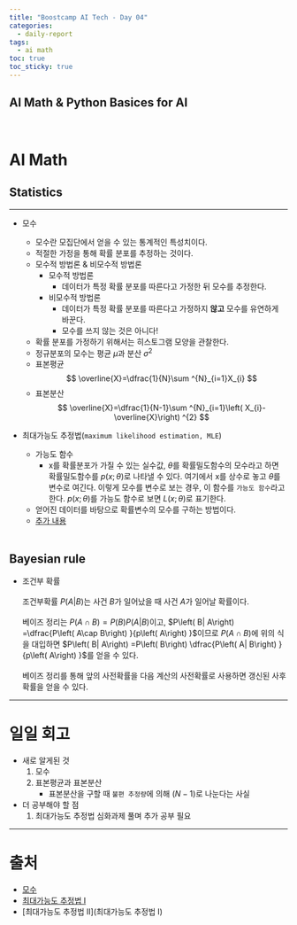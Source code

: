 ```yaml
---
title: "Boostcamp AI Tech - Day 04"
categories:
  - daily-report
tags:
  - ai math
toc: true
toc_sticky: true
---
```


## AI Math & Python Basices for AI

<br>

# AI Math

## Statistics
<hr>

- 모수
    - 모수란 모집단에서 얻을 수 있는 통계적인 특성치이다.
    - 적절한 가정을 통해 확률 분포를 추정하는 것이다.
    - 모수적 방법론 & 비모수적 방법론
        - 모수적 방법론
            - 데이터가 특정 확률 분포를 따른다고 가정한 뒤 모수를 추정한다.
        - 비모수적 방법론
            - 데이터가 특정 확률 분포를 따른다고 가정하지 **않고** 모수를 유연하게 바꾼다.
            - 모수를 쓰지 않는 것은 아니다!
    - 확률 분포를 가정하기 위해서는 히스토그램 모양을 관찰한다.
    - 정규분포의 모수는 평균 $\mu$과 분산 $\sigma$<sup>2</sup>
    - 표본평균
        $$ \overline{X}=\dfrac{1}{N}\sum ^{N}_{i=1}X_{i} $$
    - 표본분산
        $$ \overline{X}=\dfrac{1}{N-1}\sum ^{N}_{i=1}\left( X_{i}-\overline{X}\right) ^{2} $$

- 최대가능도 추정법(```maximum likelihood estimation, MLE```)
    - 가능도 함수
        - x를 확률분포가 가질 수 있는 실수값, $\theta$를 확률밀도함수의 모수라고 하면 확률밀도함수를 $p( x;\theta)$로 나타낼 수 있다. 여기에서 x를 상수로 놓고 $\theta$를 변수로 여긴다. 이렇게 모수를 변수로 보는 경우, 이 함수를 ```가능도 함수```라고 한다. $p\left( x;\theta \right)$를 가능도 함수로 보면 $L\left( x;\theta \right)$로 표기한다.
    - 얻어진 데이터를 바탕으로 확률변수의 모수를 구하는 방법이다.
    - [추가 내용](2022-09-22-Boostcamp-AI-Tech-Day05.md/#statistics)
<br><Br>

## Bayesian rule
- 조건부 확률<br><br>
조건부확률 $P\left( A| B\right)$는 사건 $B$가 일어났을 때 사건 $A$가 일어날 확률이다.<br><br>
베이즈 정리는 $P\left( A\cap B\right) =P\left( B\right) P\left( A| B\right)$이고, $P\left( B| A\right) =\dfrac{P\left( A\cap B\right) }{p\left( A\right) }$이므로 $P\left( A\cap B\right)$에 위의 식을 대입하면 $P\left( B| A\right) =P\left( B\right) \dfrac{P\left( A| B\right) }{p\left( A\right) }$를 얻을 수 있다.<br><br>
베이즈 정리를 통해 앞의 사전확률을 다음 계산의 사전확률로 사용하면 갱신된 사후확률을 얻을 수 있다.

<hr>

# 일일 회고
- 새로 알게된 것
    1. 모수
    2. 표본평균과 표본분산
        - 표본분산을 구할 때 ```불편 추정량```에 의해 $(N - 1)$로 나눈다는 사실
- 더 공부해야 할 점
    1. 최대가능도 추정법 심화과제 풀며 추가 공부 필요
<hr>

# 출처
- [모수](https://ahnjg.tistory.com/55)
- [최대가능도 추정법 I](https://losskatsu.github.io/statistics/mle/#)
- [최대가능도 추정법 II](최대가능도 추정법 I)